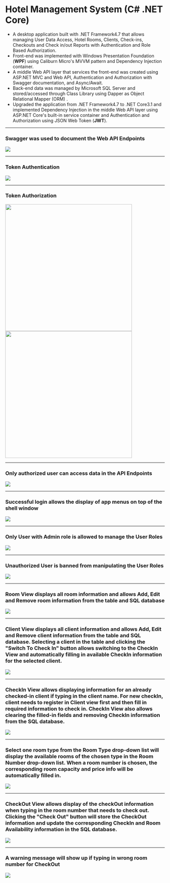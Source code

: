 # Hotel Management System (C# .NET Core)
<ul>
  <li> A desktop application built with .NET Framework4.7 that allows managing User Data Access, Hotel Rooms, Clients, Check-ins, Checkouts and Check in/out Reports with Authentication and Role Based Authorization. </li>
  <li> Front-end was implemented with Windows Presentation Foundation (<strong>WPF</strong>) using Caliburn Micro's MVVM pattern and Dependency Injection container. </li>
  <li> A middle Web API layer that services the front-end was created using ASP.NET MVC and Web API, Authentication and Authorization with Swagger documentation, and Async/Await. </li>
  <li> Back-end data was managed by Microsoft SQL Server and stored/accessed through Class Library using Dapper as Object Relational Mapper (ORM) . </li> 
  <li> Upgraded the application from .NET Framework4.7 to .NET Core3.1 and implemented Dependency Injection in the middle Web API layer using ASP.NET Core's built-in service container and Authentication and Authorization using JSON Web Token (<strong>JWT</strong>).</li>
</ul>


<hr />
<h3> Swagger was used to document the Web API Endpoints</h3>
<img src="./Images/JWTSwagger.png">
 
 
<hr />
<h3> Token Authentication </h3>
<img src="./Images/getToken.png">


<hr />
<h3> Token Authorization </h3>
<p>
<img src="./Images/login1.png" width="400">
<img src="./Images/login2.png" width="400">
</p>


<hr />
<h3> Only authorized user can access data in the API Endpoints </h3>
<img src="./Images/authorizedDataAccess.png">


<hr />
<h3> Successful login allows the display of app menus on top of the shell window </h3>
<img src="./Images/Login.png">


<hr />
<h3> Only User with Admin role is allowed to manage the User Roles </h3>
<img src="./Images/User.png">


<hr />
<h3> Unauthorized User is banned from manipulating the User Roles </h3>
<img src="./Images/unauthorizedUser.png">


<hr />
<h3> Room View displays all room information and allows Add, Edit and Remove room information from the table and SQL database </h3>
<img src="./Images/room.png">


<hr />
<h3> Client View displays all client information and allows Add, Edit and Remove client information from the table and SQL database. Selecting a client in the table and clicking the "Switch To Check In" button allows switching to the CheckIn View and automatically filling in available CheckIn information for the selected client. </h3>
<img src="./Images/client.png">


<hr />
<h3> CheckIn View allows displaying information for an already checked-in client if typing in the client name. For new checkIn, client needs to register in Client view first and then fill in required information to check in. CheckIn View also allows clearing the filled-in fields and removing CheckIn information from the SQL database. </h3>
<img src="./Images/checkedIn.png">


<hr />
<h3> Select one room type from the Room Type drop-down list will display the available rooms of the chosen type in the Room Number drop-down list. When a room number is chosen, the corresponding room capacity and price info will be automatically filled in. </h3>
<img src="./Images/checkIn.png">


<hr />
<h3> CheckOut View allows display of the checkOut information when typing in the room number that needs to check out. Clicking the "Check Out" button will store the CheckOut information and update the corresponding CheckIn and Room Availability information in the SQL database. </h3>
<img src="./Images/checkedOut.png">


<hr />
<h3> A warning message will show up if typing in wrong room number for CheckOut </h3>
<img src="./Images/checkOut.png">


